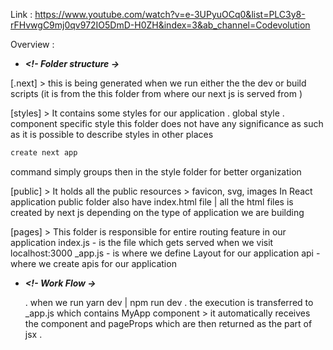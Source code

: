 Link : https://www.youtube.com/watch?v=e-3UPyuOCq0&list=PLC3y8-rFHvwgC9mj0qv972IO5DmD-H0ZH&index=3&ab_channel=Codevolution

Overview :

- **_<!- Folder structure ->_**

[.next] > this is being generated when we run either the the dev or build scripts
(it is from the this folder from where our next js is served from )

[styles] > It contains some styles for our application
. global style
. component specific style
this folder does not have any significance as such as it is possible to describe styles in other places

```sh
create next app
```

command simply groups then in the style folder for better organization

[public] > It holds all the public resources > favicon, svg, images
In React application public folder also have index.html file | all the html files is created by next js depending on the type of application we are building

[pages] > This folder is responsible for entire routing feature in our application
index.js - is the file which gets served when we visit localhost:3000
\_app.js - is where we define Layout for our application
api - where we create apis for our application

- **_<!- Work Flow ->_**

  . when we run yarn dev | npm run dev
  . the execution is transferred to \_app.js which contains MyApp component > it automatically receives the component and pageProps which are then returned as the part of jsx
  .
